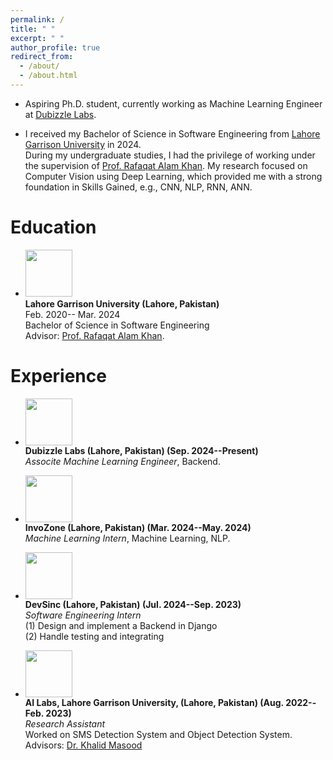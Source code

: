 ```yaml
---
permalink: /
title: " "
excerpt: " "
author_profile: true
redirect_from: 
  - /about/
  - /about.html
---
```

* Aspiring Ph.D. student, currently working as Machine Learning Engineer at [Dubizzle Labs](https://www.dubizzlelabs.com/).


* I received my Bachelor of Science in Software Engineering from [Lahore Garrison University](https://lgu.edu.pk/) in 2024.<br>
During my undergraduate studies, I had the privilege of working under the supervision of [Prof. Rafaqat Alam Khan](https://scholar.google.com/citations?user=spYkiD8AAAAJ&hl=en). My research focused on Computer Vision using Deep Learning, which provided me with a strong foundation in Skills Gained, e.g., CNN, NLP, RNN, ANN.


<!-- # Recent News
* Jan 16, 2024. A paper was accepted by ICLR 2024 as spotlight (5%).
* May 20, 2023. We are organizing the 2nd [OOD-CV](http://www.ood-cv.org/) workshop at [ICCV 2023](https://iccv2023.thecvf.com/).
* Jul 03, 2022. [A paper was accepted by ECCV 2022](https://jiahaoplus.github.io/SAGA/saga.html).
* Jun 30, 2022. We are organizing the [Out Of Distribution Generalization in Computer Vision (OOD-CV)](http://www.ood-cv.org/) workshop at [ECCV 2022](https://eccv2022.ecva.net/), including both a challenge track and a paper track. Welcome to participate!
* Dec 06, 2018. [A paper was accepted by Signal Processing](https://www.sciencedirect.com/science/article/pii/S0165168418303955)
* Sep 07, 2018. I won the "Best Research and Presentation Award" in EE group at UCLA CSST Program. -->

# Education
* <img width="75" height="75" src="https://khawajaazfar.github.io/images/LGU_logo.jpg"/> <br>
<b>Lahore Garrison University (Lahore, Pakistan)</b> <br>
Feb. 2020-- Mar. 2024<br>
Bachelor of Science in Software Engineering<br>
Advisor: [Prof. Rafaqat Alam Khan](https://scholar.google.com/citations?user=spYkiD8AAAAJ&hl=en). <br>

<!-- * <img width="75" height="75" src="https://jiahaoplus.github.io/images/ETH.jpg"/> <br>
<b>ETH (Zürich, Switzerland) </b> <br>
Sep. 2019--Apr. 2022<br>
Master of Science in Robotics, Systems and Control<br>
Advisor: [Prof. Luc Van Gool](https://scholar.google.com/citations?hl=zh-CN&user=TwMib_QAAAAJ)<br>
<i>Research Assistant</i>, Human Body Motion Synthesis. Advisor: [Prof. Siyu Tang](https://vlg.inf.ethz.ch/team/Prof-Dr-Siyu-Tang.html).<br>
<i>Research Assistant</i>, 3D Scene Reconstruction. Advisor: [Prof. Fisher Yu](https://www.yf.io/).<br> -->

<!-- * <img width="75" height="75" src="https://jiahaoplus.github.io/images/whu.png"/> <br>
<b>Wuhan University (Wuhan, China)</b> <br>
Sep. 2015--Jun. 2019<br>d
Bachelor in Electronic Information Engineering<br>
GPA: 3.92/4.00, ranking 1/351 <br>
<i>Teaching Assistant</i> of Signal and Systems. <br>
<i>Research Assistant</i> on feature matching and image registration. <br>
Advisor: [Prof. Jiayi Ma](https://sites.google.com/site/jiayima2013/). <br> -->

# Experience
* <img width="75" height="75" src="https://khawajaazfar.github.io/images/dubizzlelabs_logo.jpg"/> <br>
<b>Dubizzle Labs (Lahore, Pakistan) (Sep. 2024--Present) </b> <br>
<i>Associte Machine Learning Engineer</i>, Backend. <br>

* <img width="75" height="75" src="https://khawajaazfar.github.io/images/invozone_logo.jpg"/> <br>
<b>InvoZone (Lahore, Pakistan) (Mar. 2024--May. 2024) </b> <br>
<i>Machine Learning Intern</i>, Machine Learning, NLP. <br>

* <img width="75" height="75" src="https://khawajaazfar.github.io/images/devsinc_logo.jpg"/> <br>
<b>DevSinc (Lahore, Pakistan) (Jul. 2024--Sep. 2023)</b> <br>
<i>Software Engineering Intern</i><br>
(1) Design and implement a Backend in Django<br>
(2) Handle testing and integrating<br>

* <img width="75" height="75" src="https://khawajaazfar.github.io/images/ai_lab_logo.png"/> <br>
<b>AI Labs, Lahore Garrison University, (Lahore, Pakistan) (Aug. 2022--Feb. 2023) </b> <br>
<i>Research Assistant</i><br>
Worked on SMS Detection System and Object Detection System.<br>
Advisors: [Dr. Khalid Masood ](https://scholar.google.com/citations?user=-OrHHhwAAAAJ&hl=en)<br>
